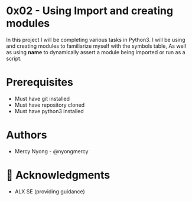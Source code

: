 # 0x02 - Using Import and creating modules

In this project I will be completing various tasks in Python3. I will be using and creating modules to familiarize myself with the symbols table, As well as using __name__ to dynamically assert a module being imported or run as a script.

# Prerequisites

* Must have git installed
* Must have repository cloned
* Must have python3 installed

# Authors

* Mercy Nyong - @nyongmercy
# 📣 Acknowledgments

* ALX SE (providing guidance)
